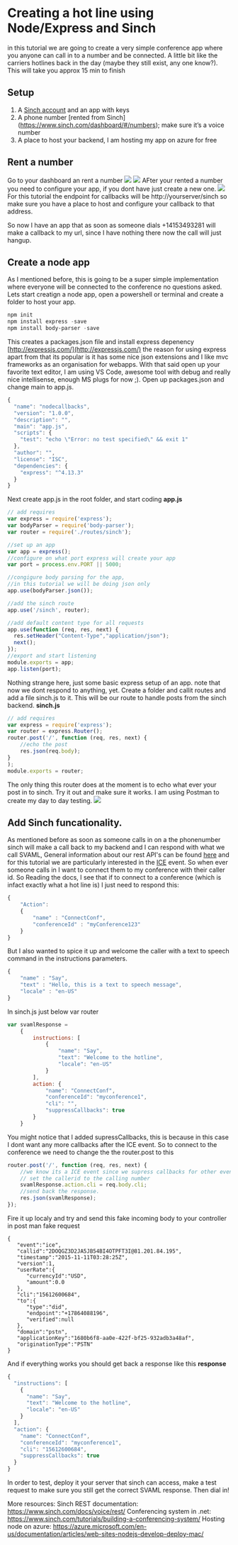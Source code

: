 # Creating a hot line using Node/Express and Sinch

in this tutorial we are going to create a very simple conference app where you anyone can call in to a number and be connected. A little bit like the carriers hotlines back in the day (maybe they still exist, any one know?). 
This will take you approx 15 min to finish

## Setup
1. A [Sinch account](https://www.sinch.com/signup) and an app with keys 
2. A phone number [rented from Sinch] (https://www.sinch.com/dashboard/#/numbers); make sure it’s a voice number
3. A place to host your backend, I am hosting my app on azure for free

## Rent a number
Go to your dashboard an rent a number 
![](images/rentnumber1.png)
![](images/rentnumber2.png)
AFter your rented a number you need to configure your app, if you dont have just create a new one. 
![](images/rentnumber_callback.png)
For this tutorial the endpoint for callbacks will be http://yourserver/sinch so make sure you have a place to host and configure your callback to that address.

So now I have an app that as soon as someone dials +14153493281 will make a callback to my url, since I have nothing there now the call will just hangup.

## Create a node app
As I mentioned before, this is going to be a super simple implementation where everyone will be connected to the conference no questions asked. 
Lets start creatign a node app, open a powershell or terminal and create a folder to host your app. 
```powershell
npm init
npm install express -save
npm install body-parser -save
```
This creates a packages.json file and install express depenency [http://expressjs.com/](http://expressjs.com/) the reason for using express apart from that its popular is it has some nice json extensions and I like mvc frameworks as an organisation for webapps. With that said open up your favorite text editor, I am using VS Code, awesome tool with debug and really nice intellisense, enough MS plugs for now ;). Open up packages.json and change main to app.js. 

```javascript
{
  "name": "nodecallbacks",
  "version": "1.0.0",
  "description": "",
  "main": "app.js",
  "scripts": {
    "test": "echo \"Error: no test specified\" && exit 1"
  },
  "author": "",
  "license": "ISC",
  "dependencies": {
    "express": "^4.13.3"
  }
}

```
Next create app.js in the root folder, and start coding 
**app.js**
```javascript
// add requires
var express = require('express');
var bodyParser = require('body-parser');
var router = require('./routes/sinch');

//set up an app
var app = express();
//configure on what port express will create your app
var port = process.env.PORT || 5000;

//congigure body parsing for the app, 
//in this tutorial we will be doing json only
app.use(bodyParser.json());

//add the sinch route 
app.use('/sinch', router);

//add default content type for all requests
app.use(function (req, res, next) {
  res.setHeader("Content-Type","application/json");
  next();
});
//export and start listening
module.exports = app;
app.listen(port);
```

Nothing strange here, just some basic express setup of an app. note that now we dont respond to anything, yet. Create a folder and callit routes and add a file sinch.js to it. This will be our route to handle posts from the sinch backend.
**sinch.js**
```javascript
// add requires
var express = require('express');
var router = express.Router();
router.post('/', function (req, res, next) {
	//echo the post
	res.json(req.body);
}
);
module.exports = router;
```

The only thing this router does at the moment is to echo what ever your post in to sinch. Try it out and make sure it works. I am using Postman to create my day to day testing. 
![](images/postman_hello.png)

## Add Sinch funcationality. 
As mentioned before as soon as someone calls in on a the phonenumber sinch will make a call back to my backend and I can respond with what we call SVAML, General information about our rest API's can be found [here](https://www.sinch.com/docs/voice/rest/) and for this tutorial we are particularly interested in the [ICE](https://www.sinch.com/docs/voice/rest/#ICE) event. 
So when ever someone calls in I want to connect them to my conference with their caller id. So Reading the docs, I see that if to connect to a conference (which is infact exactly what a hot line is) I just need to respond this:

```javascript
{
    "Action": 
    {
        "name" : "ConnectConf",
        "conferenceId" : "myConference123"
    }
}
```
But I also wanted to spice it up and welcome the caller with a text to speech command in the instructions parameters.
```javascript
{
    "name" : "Say",
    "text" : "Hello, this is a text to speech message",
    "locale" : "en-US"
}
```

In sinch.js just below var router

```javascript
var svamlResponse =
	{
		instructions: [
			{
				"name": "Say",
				"text": "Welcome to the hotline",
				"locale": "en-US"
			}
		],
		action: {
			"name": "ConnectConf",
			"conferenceId": "myconference1",
			"cli": "",
			"suppressCallbacks": true
		}
	}

```
You might notice that I added supressCallbacks, this is because in this case I dont want any more callbacks after the ICE event. So to connect to the conference we need to change the the router.post to this

```javascript
router.post('/', function (req, res, next) {
	//we know its a ICE event since we supress callbacks for other events
	// set the callerid to the calling number
	svamlResponse.action.cli = req.body.cli;
	//send back the response.
	res.json(svamlResponse);
});
```

Fire it up localy and try and send this fake incoming body to your controller in post man
fake request
```
{
   "event":"ice",
   "callid":"2DOQGZ3D2JA5JB54BI4OTPFT3I@81.201.84.195",
   "timestamp":"2015-11-11T03:28:25Z",
   "version":1,
   "userRate":{
      "currencyId":"USD",
      "amount":0.0
   },
   "cli":"15612600684",
   "to":{
      "type":"did",
      "endpoint":"+17864088196",
      "verified":null
   },
   "domain":"pstn",
   "applicationKey":"1680b6f8-aa0e-422f-bf25-932adb3a48af",
   "originationType":"PSTN"
}
```
And if everything works you should get back a response like this
**response**
```javascript
{
  "instructions": [
    {
      "name": "Say",
      "text": "Welcome to the hotline",
      "locale": "en-US"
    }
  ],
  "action": {
    "name": "ConnectConf",
    "conferenceId": "myconference1",
    "cli": "15612600684",
    "suppressCallbacks": true
  }
}
```

In order to test, deploy it your server that sinch can access, make a test request to make sure you still get the correct SVAML response. Then dial in!

More resources:
Sinch REST documentation: https://www.sinch.com/docs/voice/rest/
Conferencing system in .net: https://www.sinch.com/tutorials/building-a-conferencing-system/
Hosting node on azure: https://azure.microsoft.com/en-us/documentation/articles/web-sites-nodejs-develop-deploy-mac/
